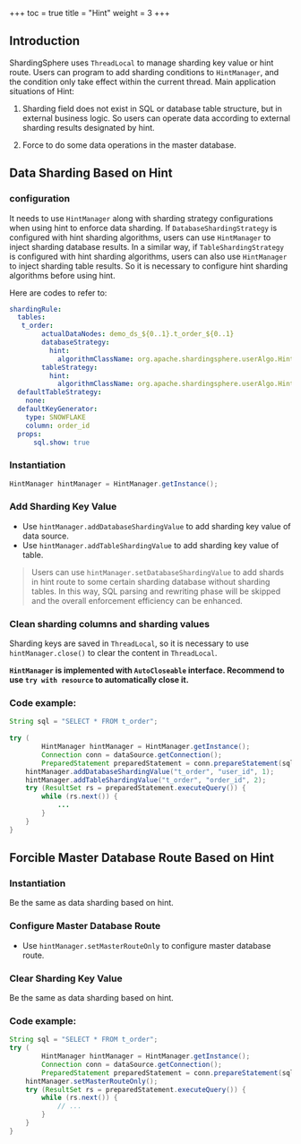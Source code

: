 +++
toc = true
title = "Hint"
weight = 3
+++

## Introduction

ShardingSphere uses `ThreadLocal` to manage sharding key value or hint route. 
Users can program to add sharding conditions to `HintManager`, and the condition only take effect within the current thread. 
Main application situations of Hint:

1. Sharding field does not exist in SQL or database table structure, but in external business logic. 
So users can operate data according to external sharding results designated by hint.

2. Force to do some data operations in the master database.

## Data Sharding Based on Hint

### configuration

It needs to use `HintManager` along with sharding strategy configurations when using hint to enforce data sharding. 
If `DatabaseShardingStrategy` is configured with hint sharding algorithms, users can use `HintManager` to inject sharding database results. 
In a similar way, if `TableShardingStrategy` is configured with hint sharding algorithms, users can also use `HintManager` to inject sharding table results. 
So it is necessary to configure hint sharding algorithms before using hint.

Here are codes to refer to:

```yaml
shardingRule:
  tables:
   t_order:
        actualDataNodes: demo_ds_${0..1}.t_order_${0..1}
        databaseStrategy:
          hint:
            algorithmClassName: org.apache.shardingsphere.userAlgo.HintAlgorithm
        tableStrategy:
          hint:
            algorithmClassName: org.apache.shardingsphere.userAlgo.HintAlgorithm
  defaultTableStrategy:
    none:
  defaultKeyGenerator:
    type: SNOWFLAKE
    column: order_id
  props:
      sql.show: true
```

### Instantiation

```java
HintManager hintManager = HintManager.getInstance();
```

### Add Sharding Key Value

- Use `hintManager.addDatabaseShardingValue` to add sharding key value of data source.
- Use `hintManager.addTableShardingValue` to add sharding key value of table.

> Users can use `hintManager.setDatabaseShardingValue` to add shards in hint route to some certain sharding database without sharding tables. 
In this way, SQL parsing and rewriting phase will be skipped and the overall enforcement efficiency can be enhanced.

### Clean sharding columns and sharding values

Sharding keys are saved in `ThreadLocal`, so it is necessary to use `hintManager.close()` to clear the content in `ThreadLocal`.

__`HintManager` is implemented with `AutoCloseable` interface. Recommend to use `try with resource` to automatically close it.__

### Code example:

```java
String sql = "SELECT * FROM t_order";
        
try (
        HintManager hintManager = HintManager.getInstance();
        Connection conn = dataSource.getConnection();
        PreparedStatement preparedStatement = conn.prepareStatement(sql)) {
    hintManager.addDatabaseShardingValue("t_order", "user_id", 1);
    hintManager.addTableShardingValue("t_order", "order_id", 2);
    try (ResultSet rs = preparedStatement.executeQuery()) {
        while (rs.next()) {
            ...
        }
    }
}
```

## Forcible Master Database Route Based on Hint

### Instantiation

Be the same as data sharding based on hint.

### Configure Master Database Route

- Use `hintManager.setMasterRouteOnly` to configure master database route.

### Clear Sharding Key Value

Be the same as data sharding based on hint.

### Code example:

```java
String sql = "SELECT * FROM t_order";
try (
        HintManager hintManager = HintManager.getInstance();
        Connection conn = dataSource.getConnection();
        PreparedStatement preparedStatement = conn.prepareStatement(sql)) {
    hintManager.setMasterRouteOnly();
    try (ResultSet rs = preparedStatement.executeQuery()) {
        while (rs.next()) {
            // ...
        }
    }
}
```
